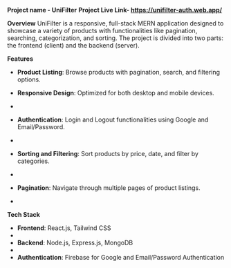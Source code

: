 **Project name - UniFilter**
**Project Live Link- https://unifilter-auth.web.app/**

**Overview**
UniFilter is a responsive, full-stack MERN application designed to showcase a variety of products with functionalities like pagination, searching, categorization, and sorting. The project is divided into two parts: the frontend (client) and the backend (server).

**Features**
- **Product Listing**: Browse products with pagination, search, and filtering options.

- **Responsive Design**: Optimized for both desktop and mobile devices.
- 
- **Authentication**: Login and Logout functionalities using Google and Email/Password.
- 
- **Sorting and Filtering**: Sort products by price, date, and filter by categories.
- 
- **Pagination**: Navigate through multiple pages of product listings.
- 
**Tech Stack**
  
- **Frontend**: React.js, Tailwind CSS
- 
- **Backend**: Node.js, Express.js, MongoDB
- 
- **Authentication**: Firebase for Google and Email/Password Authentication
  
